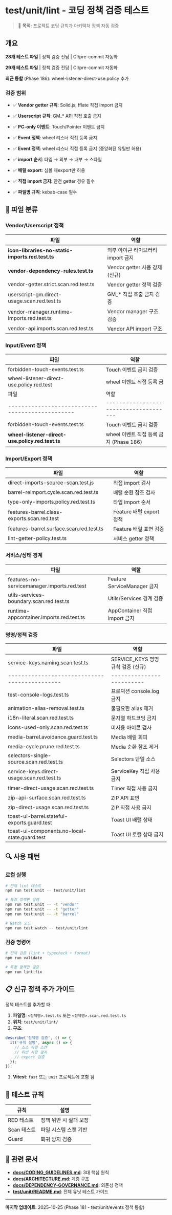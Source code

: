 # test/unit/lint - 코딩 정책 검증 테스트

> 🎯 **목적**: 프로젝트 코딩 규칙과 아키텍처 정책 자동 검증

## 개요

**28개 테스트 파일** | 정책 검증 전담 | CI/pre-commit 자동화

**29개 테스트 파일** | 정책 검증 전담 | CI/pre-commit 자동화

**최근 통합** (Phase 186): wheel-listener-direct-use.policy 추가

### 검증 범위

- ✅ **Vendor getter 규칙**: Solid.js, fflate 직접 import 금지
- ✅ **Userscript 규칙**: GM\_\* API 직접 호출 금지
- ✅ **PC-only 이벤트**: Touch/Pointer 이벤트 금지
- ✅ **Event 정책**: wheel 리스너 직접 등록 금지
- ✅ **Event 정책**: wheel 리스너 직접 등록 금지 (중앙화된 유틸만 허용)

- ✅ **import 순서**: 타입 → 외부 → 내부 → 스타일
- ✅ **배럴 export**: 심볼 재export만 허용
- ✅ **직접 import 금지**: 안전 getter 경유 필수
- ✅ **파일명 규칙**: kebab-case 필수

## 📂 파일 분류

### Vendor/Userscript 정책

| 파일                                             | 역할                               |
| ------------------------------------------------ | ---------------------------------- |
| **icon-libraries-no-static-imports.red.test.ts** | 외부 아이콘 라이브러리 import 금지 |
| **vendor-dependency-rules.test.ts**              | Vendor getter 사용 강제 (신규)     |
| vendor-getter.strict.scan.red.test.ts            | Vendor getter 정책 검증            |
| userscript-gm.direct-usage.scan.red.test.ts      | GM\_\* 직접 호출 금지 검증         |
| vendor-manager.runtime-imports.red.test.ts       | Vendor manager 구조 검증           |
| vendor-api.imports.scan.red.test.ts              | Vendor API import 구조             |

### Input/Event 정책

| 파일                                             | 역할                                    |
| ------------------------------------------------ | --------------------------------------- |
| forbidden-touch-events.test.ts                   | Touch 이벤트 금지 검증                  |
| wheel-listener-direct-use.policy.red.test        | wheel 이벤트 직접 등록 금               |
| 파일                                             | 역할                                    |
| -----------------------------------------------  | -------------------------------------   |
| forbidden-touch-events.test.ts                   | Touch 이벤트 금지 검증                  |
| **wheel-listener-direct-use.policy.red.test.ts** | wheel 이벤트 직접 등록 금지 (Phase 186) |

### Import/Export 정책

| 파일                                        | 역할                     |
| ------------------------------------------- | ------------------------ |
| direct-imports-source-scan.test.js          | 직접 import 검사         |
| barrel-reimport.cycle.scan.red.test.ts      | 배럴 순환 참조 검사      |
| type-only-imports.policy.red.test.ts        | 타입 import 순서         |
| features-barrel.class-exports.scan.red.test | Feature 배럴 export 정책 |
| features-barrel.surface.scan.red.test.ts    | Feature 배럴 표면 검증   |
| lint-getter-policy.test.ts                  | 서비스 getter 정책       |

### 서비스/상태 경계

| 파일                                        | 역할                          |
| ------------------------------------------- | ----------------------------- |
| features-no-servicemanager.imports.red.test | Feature ServiceManager 금지   |
| utils-services-boundary.scan.red.test.ts    | Utils/Services 경계 검증      |
| runtime-appcontainer.imports.red.test.ts    | AppContainer 직접 import 금지 |

### 명명/정책 검증

| 파일                                          | 역할                               |
| --------------------------------------------- | ---------------------------------- |
| service-keys.naming.scan.test.ts              | SERVICE_KEYS 명명 규칙 검증 (신규) |
| --------------------------------------------- | -------------------------          |
| test-console-logs.test.ts                     | 프로덕션 console.log 금지          |
| animation-alias-removal.test.ts               | 불필요한 alias 제거                |
| i18n-literal.scan.red.test.ts                 | 문자열 하드코딩 금지               |
| icons-used-only.scan.red.test.ts              | 미사용 아이콘 검사                 |
| media-barrel.avoidance.guard.test.ts          | Media 배럴 회피                    |
| media-cycle.prune.red.test.ts                 | Media 순환 참조 제거               |
| selectors-single-source.scan.red.test.ts      | Selectors 단일 소스                |
| service-keys.direct-usage.scan.red.test.ts    | ServiceKey 직접 사용 금지          |
| timer-direct-usage.scan.red.test.ts           | Timer 직접 사용 금지               |
| zip-api-surface.scan.red.test.ts              | ZIP API 표면                       |
| zip-direct-usage.scan.red.test.ts             | ZIP 직접 사용 금지                 |
| toast-ui-barrel.stateful-exports.guard.test   | Toast UI 배럴 상태                 |
| toast-ui-components.no-local-state.guard.test | Toast UI 로컬 상태 금지            |

## 🔍 사용 패턴

### 로컬 실행

```bash
# 전체 lint 테스트
npm run test:unit -- test/unit/lint

# 특정 정책만 실행
npm run test:unit -- -t "vendor"
npm run test:unit -- -t "getter"
npm run test:unit -- -t "barrel"

# Watch 모드
npm run test:watch -- test/unit/lint
```

### 검증 명령어

```bash
# 전체 검증 (lint + typecheck + format)
npm run validate

# 특정 정책만 검증
npm run lint:fix
```

## 📋 신규 정책 추가 가이드

정책 테스트를 추가할 때:

1. **파일명**: `<정책명>.test.ts` 또는 `<정책명>.scan.red.test.ts`
2. **위치**: `test/unit/lint/`
3. **구조**:

```typescript
describe('정책명 검증', () => {
  it('규칙 설명', async () => {
    // 소스 파일 스캔
    // 위반 사항 검사
    // expect 검증
  });
});
```

1. **Vitest**: `fast` 또는 `unit` 프로젝트에 포함 됨

## 🧪 테스트 규칙

| 규칙        | 설명                   |
| ----------- | ---------------------- |
| RED 테스트  | 정책 위반 시 실패 보장 |
| Scan 테스트 | 파일 시스템 스캔 기반  |
| Guard       | 회귀 방지 검증         |

## 🔗 관련 문서

- **[docs/CODING_GUIDELINES.md](../../docs/CODING_GUIDELINES.md)**: 3대 핵심
  원칙
- **[docs/ARCHITECTURE.md](../../docs/ARCHITECTURE.md)**: 계층 구조
- **[docs/DEPENDENCY-GOVERNANCE.md](../../docs/DEPENDENCY-GOVERNANCE.md)**:
  의존성 정책
- **[test/unit/README.md](../README.md)**: 전체 유닛 테스트 가이드

---

**마지막 업데이트**: 2025-10-25 (Phase 181 - test/unit/events 정책 통합)
